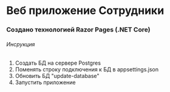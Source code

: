 # Веб приложение Сотрудники
### Создано технологией Razor Pages (.NET Core) ###

###### Инсрукция ######

1. Создать БД на сервере Postgres
2. Поменять строку подключения к БД в appsettings.json
3. Обновить БД "update-database"
4. Запустить приложение
